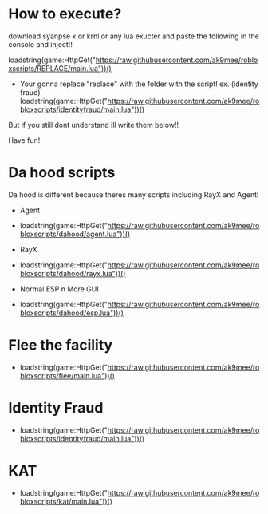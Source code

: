 # How to execute?

download syanpse x or krnl or any lua exucter and paste the following in the console and inject!!

loadstring(game:HttpGet("https://raw.githubusercontent.com/ak9mee/robloxscripts/REPLACE/main.lua"))()

- Your gonna replace "replace" with the folder with the script!
ex. (identity fraud) loadstring(game:HttpGet("https://raw.githubusercontent.com/ak9mee/robloxscripts/identityfraud/main.lua"))()

But if you still dont understand ill write them below!!

Have fun!

# Da hood scripts

Da hood is different because theres many scripts including RayX and Agent!

- Agent
- loadstring(game:HttpGet("https://raw.githubusercontent.com/ak9mee/robloxscripts/dahood/agent.lua"))()

- RayX
- loadstring(game:HttpGet("https://raw.githubusercontent.com/ak9mee/robloxscripts/dahood/rayx.lua"))()

- Normal ESP n More GUI
- loadstring(game:HttpGet("https://raw.githubusercontent.com/ak9mee/robloxscripts/dahood/esp.lua"))()

# Flee the facility

- loadstring(game:HttpGet("https://raw.githubusercontent.com/ak9mee/robloxscripts/flee/main.lua"))()

# Identity Fraud

- loadstring(game:HttpGet("https://raw.githubusercontent.com/ak9mee/robloxscripts/identityfraud/main.lua"))()

# KAT

- loadstring(game:HttpGet("https://raw.githubusercontent.com/ak9mee/robloxscripts/kat/main.lua"))()
